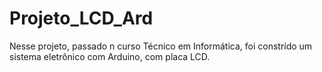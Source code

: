 # Projeto_LCD_Ard
Nesse projeto, passado n curso Técnico em Informática, foi constrído um sistema eletrônico com Arduino, com placa LCD. 

